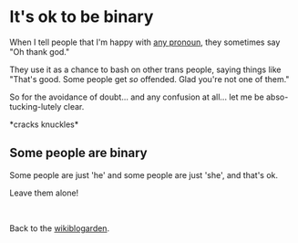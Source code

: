 # It's ok to be binary

When I tell people that I'm happy with [any pronoun](https://youtu.be/ZMklf0vUl18), they sometimes say "Oh thank god."

They use it as a chance to bash on other trans people, saying things like "That's good. Some people get *so* offended. Glad you're not one of them."

So for the avoidance of doubt... and any confusion at all... let me be abso-tucking-lutely clear.

\*cracks knuckles\*

## Some people are binary

Some people are just 'he' and some people are just 'she', and that's ok.

Leave them alone!

<br>

Back to the [wikiblogarden](/wikiblogarden).
